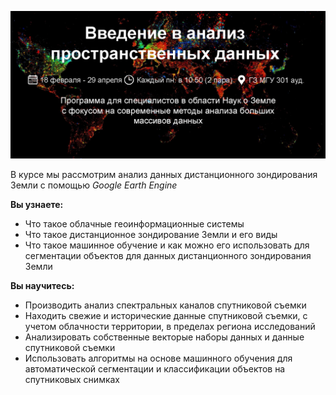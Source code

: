 ![Введение в пространственный анализ данных геоданных](images/title.png)


В курсе мы рассмотрим анализ данных дистанционного зондирования Земли с помощью _Google Earth Engine_

**Вы узнаете:**
- Что такое облачные геоинформационные системы
- Что такое дистанционное зондирование Земли и его виды
- Что такое машинное обучение и как можно его использовать для сегментации объектов для данных дистанционного зондирования Земли
          
**Вы научитесь:**
- Производить анализ спектральных каналов спутниковой съемки
- Находить свежие и исторические данные спутниковой съемки, с учетом облачности территории, в пределах региона исследований
- Анализировать собственные векторые наборы данных и данные спутниковой съемки
- Использовать алгоритмы на основе машинного обучения для автоматической сегментации и классификации объектов на спутниковых снимках